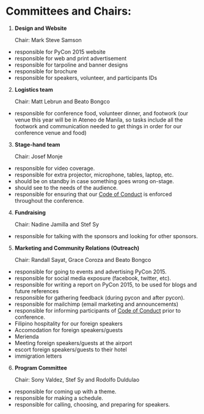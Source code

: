 Committees and Chairs:
=====================

1. **Design and Website**

   Chair: Mark Steve Samson
  * responsible for PyCon 2015 website
  * responsible for web and print advertisement
  * responsible for tarpoline and banner designs
  * responsible for brochure
  * responsible for speakers, volunteer, and participants IDs

2. **Logistics team**

   Chair: Matt Lebrun and Beato Bongco
  * responsible for conference food, volunteer dinner, and footwork (our venue this year will be in Ateneo de Manila, so tasks include all the footwork and communication needed to get things in order for our conference venue and food)

3. **Stage-hand team**

   Chair: Josef Monje
  * responsible for video coverage.
  * responsible for extra projector, microphone, tables, laptop, etc.
  * should be on standby in case something goes wrong on-stage.
  * should see to the needs of the audience.
  * responsible for ensuring that our [Code of Conduct](http://pycon-2014.python.ph/pages/code-of-conduct.html) is enforced throughout the conference.

4. **Fundraising**

   Chair: Nadine Jamilla and Stef Sy
  * responsible for talking with the sponsors and looking for other sponsors.

5. **Marketing and Community Relations (Outreach)**

   Chair: Randall Sayat, Grace Coroza and Beato Bongco
  * responsible for going to events and advertising PyCon 2015.
  * responsible for social media exposure (facebook, twitter, etc).
  * responsible for writing a report on PyCon 2015, to be used for blogs and future references
  * responsible for gathering feedback (during pycon and after pycon).
  * responsible for mailchimp (email marketing and announcements)
  * responsible for informing participants of [Code of Conduct](http://pycon-2014.python.ph/pages/code-of-conduct.html) prior to conference.
  * Filipino hospitality for our foreign speakers 
   * Accomodation for foreign speakers/guests 
   * Merienda
   * Meeting foreign speakers/guests at the airport
   * escort foreign speakers/guests to their hotel
   * immigration letters

6. **Program Committee**

   Chair: Sony Valdez, Stef Sy and Rodolfo Duldulao
  * responsible for coming up with a theme.
  * responsible for making a schedule.
  * responsible for calling, choosing, and preparing for speakers.
